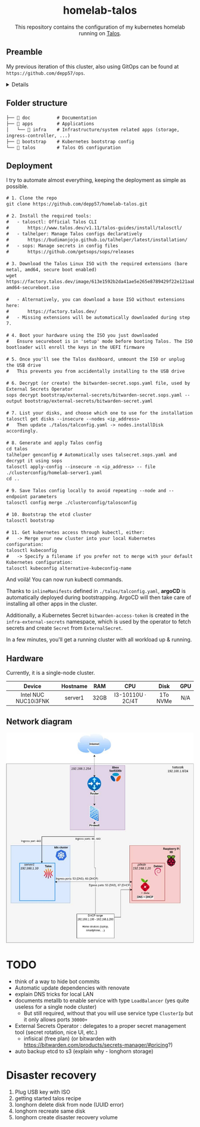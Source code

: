 <div align="center">

# homelab-talos

This repository contains the configuration of my kubernetes homelab running on [Talos](https://www.talos.dev/).

</div>

## Preamble

My previous iteration of this cluster, also using GitOps can be found at `https://github.com/depp57/ops`.

<details>

I started this journey during the final year of my studies on October 1st 2023, after a 6-month internship at a company
specializing in Kubernetes and OpenShift. I loved the experience and wanted to learn more by building my own cluster.

![initial commit](doc/initial-commit-ops.png)

I made three major mistakes:

- **Automated... But not enough.** When I moved from my apartment, I understood that I have not automated everything,
  and it will be painful to rebuild everything.
- **No backup for storage.** I lost my data when I moved.
- **All secrets were hardcoded in the git repo.** Initially, to save time, I hardcoded them, planning to address this later.
  Now, the repository is saturated with secrets, preventing me from making it public without first rewriting the entire Git history.

</details>

## Folder structure

```shell
├── 📂 doc          # Documentation
├── 📂 apps         # Applications
│   └── 📂 infra    # Infrastructure/system related apps (storage, ingress-controller, ...)
├── 📂 bootstrap    # Kubernetes bootstrap config
└── 📂 talos        # Talos OS configuration
```

## Deployment

I try to automate almost everything, keeping the deployment as simple as possible.

```shell
# 1. Clone the repo
git clone https://github.com/depp57/homelab-talos.git

# 2. Install the required tools:
#   - talosctl: Official Talos CLI
#       https://www.talos.dev/v1.11/talos-guides/install/talosctl/
#   - talhelper: Manage Talos configs declaratively
#       https://budimanjojo.github.io/talhelper/latest/installation/
#   - sops: Manage secrets in config files
#       https://github.com/getsops/sops/releases

# 3. Download the Talos Linux ISO with the required extensions (bare metal, amd64, secure boot enabled)
wget https://factory.talos.dev/image/613e1592b2da41ae5e265e8789429f22e121aab91cb4deb6bc3c0b6262961245/v1.11.0/metal-amd64-secureboot.iso

#   - Alternatively, you can download a base ISO without extensions here:
#       https://factory.talos.dev/
#   - Missing extensions will be automatically downloaded during step 7.

# 4. Boot your hardware using the ISO you just downloaded
#   Ensure secureboot is in 'setup' mode before booting Talos. The ISO bootloader will enroll the keys in the UEFI firmware

# 5. Once you'll see the Talos dashboard, unmount the ISO or unplug the USB drive
#   This prevents you from accidentally installing to the USB drive

# 6. Decrypt (or create) the bitwarden-secret.sops.yaml file, used by External Secrets Operator
sops decrypt bootstrap/external-secrets/bitwarden-secret.sops.yaml --output bootstrap/external-secrets/bitwarden-secret.yaml

# 7. List your disks, and choose which one to use for the installation
talosctl get disks --insecure --nodes <ip_address>
#   Then update ./talos/talconfig.yaml -> nodes.installDisk accordingly.

# 8. Generate and apply Talos config
cd talos
talhelper genconfig # Automatically uses talsecret.sops.yaml and decrypt it using sops
talosctl apply-config --insecure -n <ip_address> -- file ./clusterconfig/homelab-server1.yaml
cd ..

# 9. Save Talos config locally to avoid repeating --node and --endpoint parameters
talosctl config merge ./clusterconfig/talosconfig

# 10. Bootstrap the etcd cluster
talosctl bootstrap

# 11. Get kubernetes access through kubectl, either:
#   -> Merge your new cluster into your local Kubernetes configuration:
talosctl kubeconfig
#   -> Specify a filename if you prefer not to merge with your default Kubernetes configuration:
talosctl kubeconfig alternative-kubeconfig-name
```

And voilà! You can now run kubectl commands.

Thanks to `inlineManifests` defined in `./talos/talconfig.yaml`, **argoCD** is automatically deployed during bootstrapping.
ArgoCD will then take care of installing all other apps in the cluster.

Additionally, a Kubernetes Secret `bitwarden-access-token` is created in the `infra-external-secrets` namespace, which is
used by the operator to fetch secrets and create `Secret` from `ExternalSecret`.

In a few minutes, you'll get a running cluster with all workload up & running.

## Hardware

Currently, it is a single-node cluster.

|      **Device**      | **Hostname** | **RAM** |      **CPU**      | **Disk** | **GPU** |
|:--------------------:|:------------:|:-------:|:-----------------:|:--------:|:-------:|
| Intel NUC NUC10i3FNK | server1      | 32GB    | I3-10110U · 2C/4T | 1To NVMe | N/A     |

## Network diagram

![home network](doc/home-network.jpg)


# TODO

- think of a way to hide bot commits
- Automatic update dependencies with renovate
- explain DNS tricks for local LAN
- documents metallb to enable service with type `LoadBalancer` (yes quite useless for a single node cluster)
  - But still required, without that you will use service type `ClusterIp` but it only allows ports `30000+`
- External Secrets Operator : delegates to a proper secret management tool (secret rotation, nice UI, etc.)
  - infisical (free plan) (or bitwarden with https://bitwarden.com/products/secrets-manager/#pricing?)
- auto backup etcd to s3 (explain why - longhorn storage)


# Disaster recovery

1. Plug USB key with ISO
2. getting started talos recipe
3. longhorn delete disk from node (UUID error)
4. longhorn recreate same disk
5. longhorn create disaster recovery volume